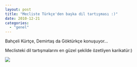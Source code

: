 ```yaml
---
layout: post
title: "Mecliste Türkçe'den başka dil tartışması :)"
date: 2010-12-21
categories: 
  - "genel"
---
```


Bahçeli Kürtçe, Demirtaş da Göktürkçe konuşuyor…

Meclisteki dil tartışmalarını en güzel şekilde özetliyen karikatür:)

[![](/images/p1.jpg)](http://tazeportakal.appspot.com/?id=dil_tartismasi)

